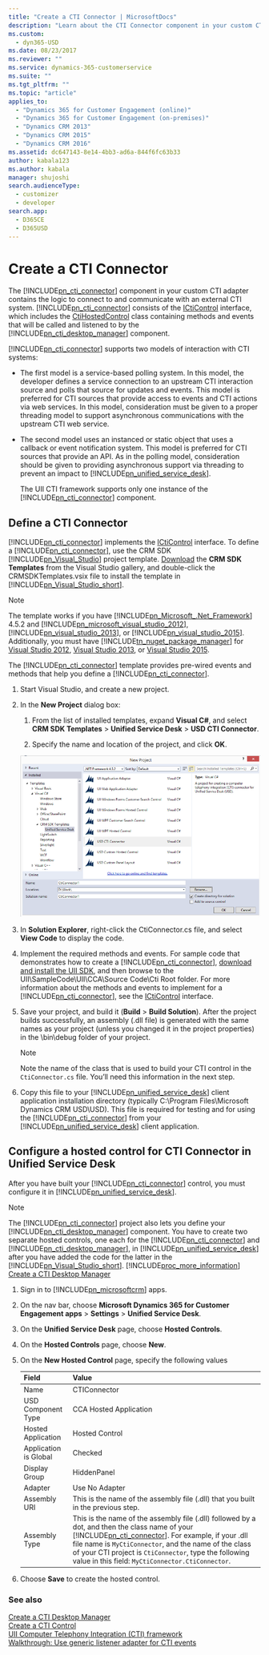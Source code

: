 ```yaml
---
title: "Create a CTI Connector | MicrosoftDocs"
description: "Learn about the CTI Connector component in your custom CTI adapter contains the logic to connect to and communicate with an external CTI system. CTI Connector consists of the ICtiControl interface, which includes the CtiHostedControl class containing methods and events that will be called and listened to by the CTI Desktop Manager component."
ms.custom: 
  - dyn365-USD
ms.date: 08/23/2017
ms.reviewer: ""
ms.service: dynamics-365-customerservice
ms.suite: ""
ms.tgt_pltfrm: ""
ms.topic: "article"
applies_to: 
  - "Dynamics 365 for Customer Engagement (online)"
  - "Dynamics 365 for Customer Engagement (on-premises)"
  - "Dynamics CRM 2013"
  - "Dynamics CRM 2015"
  - "Dynamics CRM 2016"
ms.assetid: dc647143-8e14-4bb3-ad6a-844f6fc63b33
author: kabala123
ms.author: kabala
manager: shujoshi
search.audienceType: 
  - customizer
  - developer
search.app: 
  - D365CE
  - D365USD
---
```

# Create a CTI Connector
The [!INCLUDE[pn_cti_connector](../includes/pn-cti-connector.md)] component in your custom CTI adapter contains the logic to connect to and communicate with an external CTI system. [!INCLUDE[pn_cti_connector](../includes/pn-cti-connector.md)] consists of the [ICtiControl](https://docs.microsoft.com/dotnet/api/microsoft.uii.desktop.cti.core.icticontrol) interface, which includes the [CtiHostedControl](https://docs.microsoft.com/dotnet/api/microsoft.uii.desktop.cti.controls.ctihostedcontrol) class containing methods and events that will be called and listened to by the [!INCLUDE[pn_cti_desktop_manager](../includes/pn-cti-desktop-manager.md)] component.  

 [!INCLUDE[pn_cti_connector](../includes/pn-cti-connector.md)] supports two models of interaction with CTI systems:  

- The first model is a service-based polling system. In this model, the developer defines a service connection to an upstream CTI interaction source and polls that source for updates and events. This model is preferred for CTI sources that provide access to events and CTI actions via web services. In this model, consideration must be given to a proper threading model to support asynchronous communications with the upstream CTI web service.  

- The second model uses an instanced or static object that uses a callback or event notification system. This model is preferred for CTI sources that provide an API. As in the polling model, consideration should be given to providing asynchronous support via threading to prevent an impact to [!INCLUDE[pn_unified_service_desk](../includes/pn-unified-service-desk.md)].  

  The UII CTI framework supports only one instance of the [!INCLUDE[pn_cti_connector](../includes/pn-cti-connector.md)] component.  

<a name="Define"></a>   
## Define a CTI Connector  
 [!INCLUDE[pn_cti_connector](../includes/pn-cti-connector.md)] implements the [ICtiControl](https://docs.microsoft.com/dotnet/api/microsoft.uii.desktop.cti.core.icticontrol) interface. To define a [!INCLUDE[pn_cti_connector](../includes/pn-cti-connector.md)], use the CRM SDK [!INCLUDE[pn_Visual_Studio](../includes/pn-visual-studio.md)] project template. [Download](http://go.microsoft.com/fwlink/p/?LinkId=400925) the **CRM SDK Templates** from the Visual Studio gallery, and double-click the CRMSDKTemplates.vsix file to install the template in [!INCLUDE[pn_Visual_Studio_short](../includes/pn-visual-studio-short.md)]. 

> [!NOTE]
>  The template works if you have [!INCLUDE[pn_Microsoft_.Net_Framework](../includes/pn-microsoft-net-framework.md)] 4.5.2 and [!INCLUDE[pn_microsoft_visual_studio_2012](../includes/pn-microsoft-visual-studio-2012.md)], [!INCLUDE[pn_visual_studio_2013](../includes/pn-visual-studio-2013.md)], or [!INCLUDE[pn_visual_studio_2015](../includes/pn-visual-studio-2015.md)]. Additionally, you must have [!INCLUDE[tn_nuget_package_manager](../includes/tn-nuget-package-manager.md)] for [Visual Studio 2012](http://visualstudiogallery.msdn.microsoft.com/27077b70-9dad-4c64-adcf-c7cf6bc9970c), [Visual Studio 2013](http://visualstudiogallery.msdn.microsoft.com/4ec1526c-4a8c-4a84-b702-b21a8f5293ca), or [Visual Studio 2015](https://visualstudiogallery.msdn.microsoft.com/5d345edc-2e2d-4a9c-b73b-d53956dc458d).  

 The [!INCLUDE[pn_cti_connector](../includes/pn-cti-connector.md)] template provides pre-wired events and methods that help you define a [!INCLUDE[pn_cti_connector](../includes/pn-cti-connector.md)].  

<a name="Step1"></a>   
1. Start Visual Studio, and create a new project.  

2. In the **New Project** dialog box:  

   1.  From the list of installed templates, expand **Visual C#**, and select **CRM SDK Templates** > **Unified Service Desk** > **USD CTI Connector**.  

   2.  Specify the name and location of the project, and click **OK**.  

   ![Create a USD CTI Connector](../unified-service-desk/media/usd-cti-connector.png "Create a USD CTI Connector")  

3. In **Solution Explorer**, right-click the CtiConnector.cs file, and select **View Code** to display the code.  

4. Implement the required methods and events. For sample code that demonstrates how to create a [!INCLUDE[pn_cti_connector](../includes/pn-cti-connector.md)], [download and install the UII SDK](http://go.microsoft.com/fwlink/p/?LinkId=395257), and then browse to the UII\SampleCode\UII\CCA\Source Code\Cti Root folder. For more information about the methods and events to implement for a [!INCLUDE[pn_cti_connector](../includes/pn-cti-connector.md)], see the [ICtiControl](https://docs.microsoft.com/dotnet/api/microsoft.uii.desktop.cti.core.icticontrol) interface.  

5. Save your project, and build it (**Build** > **Build Solution**). After the project builds successfully, an assembly (.dll file) is generated with the same names as your project (unless you changed it in the project properties) in the \bin\debug folder of your project.  

   > [!NOTE]
   >  Note the name of the class that is used to build your CTI control in the `CtiConnector.cs` file. You’ll need this information in the next step.  

6. Copy this file to your [!INCLUDE[pn_unified_service_desk](../includes/pn-unified-service-desk.md)] client application installation directory (typically C:\Program Files\Microsoft Dynamics CRM USD\USD). This file is required for testing and for using the [!INCLUDE[pn_cti_connector](../includes/pn-cti-connector.md)] from your [!INCLUDE[pn_unified_service_desk](../includes/pn-unified-service-desk.md)] client application.  

<a name="Configure"></a>   
## Configure a hosted control for CTI Connector in Unified Service Desk  
 After you have built your [!INCLUDE[pn_cti_connector](../includes/pn-cti-connector.md)] control, you must configure it in [!INCLUDE[pn_unified_service_desk](../includes/pn-unified-service-desk.md)].  

> [!NOTE]
>  The [!INCLUDE[pn_cti_connector](../includes/pn-cti-connector.md)] project also lets you define your [!INCLUDE[pn_cti_desktop_manager](../includes/pn-cti-desktop-manager.md)] component. You have to create two separate hosted controls, one each for the [!INCLUDE[pn_cti_connector](../includes/pn-cti-connector.md)] and [!INCLUDE[pn_cti_desktop_manager](../includes/pn-cti-desktop-manager.md)], in [!INCLUDE[pn_unified_service_desk](../includes/pn-unified-service-desk.md)] after you have added the code for the latter in the [!INCLUDE[pn_Visual_Studio_short](../includes/pn-visual-studio-short.md)]. [!INCLUDE[proc_more_information](../includes/proc-more-information.md)] [Create a CTI Desktop Manager](../unified-service-desk/create-cti-desktop-manager.md)  

1. Sign in to [!INCLUDE[pn_microsoftcrm](../includes/pn-microsoftcrm.md)] apps.  

2. On the nav bar, choose **Microsoft Dynamics 365 for Customer Engagement apps** > **Settings** > **Unified Service Desk**.  

3. On the **Unified Service Desk** page, choose **Hosted Controls**.  

4. On the **Hosted Controls** page, choose **New**.  

5. On the **New Hosted Control** page, specify the following values  


   |         Field         |                                                                                                                                                                              Value                                                                                                                                                                               |
   |-----------------------|------------------------------------------------------------------------------------------------------------------------------------------------------------------------------------------------------------------------------------------------------------------------------------------------------------------------------------------------------------------|
   |         Name          |                                                                                                                                                                           CTIConnector                                                                                                                                                                           |
   |  USD Component Type   |                                                                                                                                                                      CCA Hosted Application                                                                                                                                                                      |
   |  Hosted Application   |                                                                                                                                                                          Hosted Control                                                                                                                                                                          |
   | Application is Global |                                                                                                                                                                             Checked                                                                                                                                                                              |
   |     Display Group     |                                                                                                                                                                           HiddenPanel                                                                                                                                                                            |
   |        Adapter        |                                                                                                                                                                          Use No Adapter                                                                                                                                                                          |
   |     Assembly URI      |                                                                                                                                        This is the name of the assembly file (.dll) that you built in the previous step.                                                                                                                                         |
   |     Assembly Type     | This is the name of the assembly file (.dll) followed by a dot, and then the class name of your [!INCLUDE[pn_cti_connector](../includes/pn-cti-connector.md)]. For example, if your .dll file name is `MyCtiConnector`, and the name of the class of your CTI project is `CtiConnector`, type the following value in this field:  `MyCtiConnector.CtiConnector`. |


6. Choose **Save** to create the hosted control.  

### See also  
 [Create a CTI Desktop Manager](../unified-service-desk/create-cti-desktop-manager.md)   
 [Create a CTI Control](../unified-service-desk/create-cti-control.md)   
 [UII Computer Telephony Integration (CTI) framework](../unified-service-desk/uii-computer-telephony-integration-cti-framework.md)   
 [Walkthrough: Use generic listener adapter for CTI events](../unified-service-desk/walkthrough-use-the-generic-listener-adapter-for-cti-event-routing.md)
